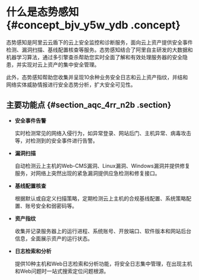 # 什么是态势感知 {#concept_bjv_y5w_ydb .concept}

态势感知是阿里云云盾下的云上安全监控和诊断服务，面向云上资产提供安全事件检测、漏洞扫描、基线配置核查等服务。态势感知结合了阿里自主研发的大数据和机器学习算法，通过多引擎查杀帮助您实时全面了解和有效处理服务器的安全隐患，并实现对云上资产的集中安全管理。

此外，态势感知帮助您收集并呈现10余种业务安全日志和云上资产指纹，并结和网络实体威胁情报进行安全态势分析，扩大安全可见性。

## 主要功能点 {#section_aqc_4rr_n2b .section}

-   **安全事件告警**

    实时检测常见的网络入侵行为，如异常登录、网站后门、主机异常、病毒攻击等，对检测到的安全事件进行告警。

-   **漏洞扫描**

    自动检测云上主机的Web-CMS漏洞、Linux漏洞、Windows漏洞并提供修复服务，对网络上突然出现的紧急漏洞提供应急检测和修复接口。

-   **基线配置核查**

    根据默认或自定义扫描策略，定期检测云上主机的合规基线配置、系统策略配置、账号安全和弱密码等。

-   **资产指纹**

    收集并记录服务器上的运行进程、系统账号、开放端口、软件版本和网站后台信息，全面展示资产的运行状态。

-   **日志检索和分析**

    提供10种主机和Web日志检索和分析功能，将安全日志集中管理，在出现主机和Web问题时一站式搜索定位问题根源。


